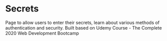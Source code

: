 # Secrets
Page to allow users to enter their secrets, learn about various methods of authentication and security. Built based on Udemy Course - The Complete 2020 Web Development Bootcamp
